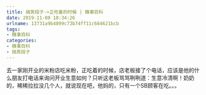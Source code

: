 ```yaml
---
title: 搞笑段子->正吃着的时候 | 糗事百科
date: 2019-11-08 18:34:26
urlname: 13731a9b4899c73b74ff11c684621bcb
tags: 
- 糗事百科
categories:
- 糗事百科
- 搞笑段子
---
```

去一家刚开业的米粉店吃米粉，正吃着的时候，店老板接了个电话，应该是他的什么朋友打电话来询问开业生意如何？只听这老板骂骂咧咧道：生意冷清啊！奶奶的，稀稀拉拉没几个人，就说现在吧，他妈的，只有一个SB顾客在吃。。。


